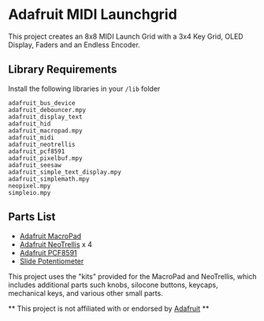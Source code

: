 # Adafruit MIDI Launchgrid

This project creates an 8x8 MIDI Launch Grid with a 3x4 Key Grid, OLED 
Display, Faders and an Endless Encoder.

## Library Requirements

Install the following libraries in your `/lib` folder

```
adafruit_bus_device
adafruit_debouncer.mpy
adafruit_display_text
adafruit_hid
adafruit_macropad.mpy
adafruit_midi
adafruit_neotrellis
adafruit_pcf8591
adafruit_pixelbuf.mpy
adafruit_seesaw
adafruit_simple_text_display.mpy
adafruit_simplemath.mpy
neopixel.mpy
simpleio.mpy
```

## Parts List

* [Adafruit MacroPad](https://www.adafruit.com/product/5100)
* [Adafruit NeoTrellis](https://www.adafruit.com/product/3954) x 4 
* [Adafruit PCF8591](https://www.adafruit.com/product/4648)
* [Slide Potentiometer](https://www.adafruit.com/product/4219)

This project uses the "kits" provided for the MacroPad and NeoTrellis, which
includes additional parts such knobs, silocone buttons, keycaps, mechanical 
keys, and various other small parts.


** This project is not affiliated with or endorsed by [Adafruit](https://www.adafruit.com) **